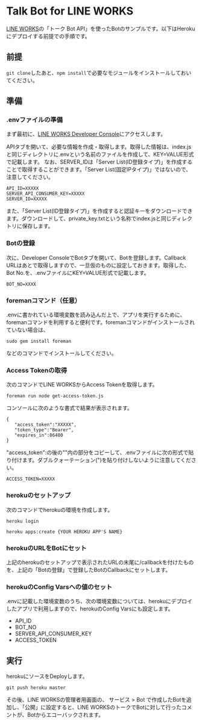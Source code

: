 # Talk Bot for LINE WORKS

[LINE WORKS](https://line.worksmobile.com/)の「トーク Bot API」を使ったBotのサンプルです。以下はHerokuにデプロイする前提での手順です。

## 前提
`git clone`したあと、`npm install`で必要なモジュールをインストールしておいてください。

## 準備
### .envファイルの準備
まず最初に、[LINE WORKS Developer Console](https://developers.worksmobile.com/jp/console)にアクセスします。

APIタブを開いて、必要な情報を作成・取得します。取得した情報は、index.jsと同じディレクトリに.envという名前のファイルを作成して、KEY=VALUE形式で記載します。
なお、SERVER_IDは「Server List(ID登録タイプ)」を作成することで取得することができます。「Server List(固定IPタイプ)」ではないので、注意してください。

```
API_ID=XXXXX
SERVER_API_CONSUMER_KEY=XXXXX
SERVER_ID=XXXXX
```

また、「Server List(ID登録タイプ)」を作成すると認証キーをダウンロードできます。ダウンロードして、private_key.txtという名称でindex.jsと同じディレクトリに保存します。

### Botの登録

次に、Developer ConsoleでBotタブを開いて、Botを登録します。Callback URLはあとで取得しますので、一旦仮のものに設定しておきます。取得した、Bot No.を、.envファイルにKEY=VALUE形式で記載します。

```
BOT_NO=XXXX
```

### foremanコマンド（任意）
.envに書かれている環境変数を読み込んだ上で、アプリを実行するために、foremanコマンドを利用すると便利です。foremanコマンドがインストールされていない場合は、

`sudo gem install foreman`

などのコマンドでインストールしてください。

### Access Tokenの取得
次のコマンドでLINE WORKSからAccess Tokenを取得します。

`foreman run node get-access-token.js`


コンソールに次のような書式で結果が表示されます。

```
{
   "access_token":"XXXXX",
   "token_type":"Bearer",
   "expires_in":86400
}
```

"access_token":の後の""内の部分をコピーして、.envファイルに次の形式で貼り付けます。ダブルクォーテーション(")を貼り付けしないように注意してください。

```
ACCESS_TOKEN=XXXXX
```

### herokuのセットアップ
次のコマンドでherokuの環境を作成します。

`heroku login`

`heroku apps:create {YOUR HEROKU APP'S NAME}`

### herokuのURLをBotにセット
上記のherokuのセットアップで表示されたURLの末尾に/callbackを付けたものを、上記の「Botの登録」で登録したBotのCallbackにセットします。

### herokuのConfig Varsへの値のセット
.envに記載した環境変数のうち、次の環境変数については、herokuにデプロイしたアプリで利用しますので、herokuのConfig Varsにも設定します。

* API_ID
* BOT_NO
* SERVER_API_CONSUMER_KEY
* ACCESS_TOKEN

## 実行
herokuにソースをDeployします。

`git push heroku master`

その後、LINE WORKSの管理者用画面の、 サービス > Bot で作成したBotを追加し、「公開」に設定すると、LINE WORKSのトークでBotに対して行ったコメントが、Botからエコーバックされます。





